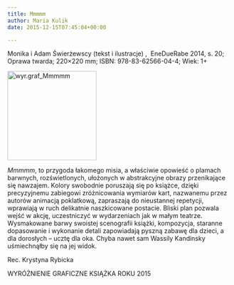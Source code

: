 ```yaml
---
title: Mmmmm
author: Maria Kulik
date: 2015-12-15T07:45:04+00:00

---
```

Monika i Adam Świerżewscy (tekst i ilustracje) ,  EneDueRabe 2014, s. 20; Oprawa twarda; 220&#215;220 mm; ISBN: 978-83-62566-04-4; Wiek: 1+

<img class="alignnone size-medium wp-image-3016" src="http://www.ibby.pl/wp-content/uploads/2015/12/wyr.graf_Mmmmm-200x200.jpg" alt="wyr.graf_Mmmmm" width="200" height="200" srcset="http://www.ibby.pl/wp-content/uploads/2015/12/wyr.graf_Mmmmm-200x200.jpg 200w, http://www.ibby.pl/wp-content/uploads/2015/12/wyr.graf_Mmmmm-100x100.jpg 100w, http://www.ibby.pl/wp-content/uploads/2015/12/wyr.graf_Mmmmm-768x767.jpg 768w, http://www.ibby.pl/wp-content/uploads/2015/12/wyr.graf_Mmmmm-601x600.jpg 601w" sizes="(max-width: 200px) 100vw, 200px" />

_Mmmmm_, to przygoda łakomego misia, a właściwie opowieść o plamach barwnych, rozświetlonych, ułożonych w abstrakcyjne obrazy przenikające się nawzajem. Kolory swobodnie poruszają się po książce, dzięki precyzyjnemu zabiegowi zróżnicowania wymiarów kart, nazwanemu przez autorów animacją poklatkową, zapraszają do nieustannej repetycji, wprawiają w ruch delikatnie naszkicowane postacie. Bliski plan pozwala wejść w akcję, uczestniczyć w wydarzeniach jak w małym teatrze. Wysmakowane barwy swoistej scenografii książki, kompozycja, staranne dopasowanie i wykonanie detali zapowiadają pyszną zabawę dla dzieci, a dla dorosłych – ucztę dla oka. Chyba nawet sam Wassily Kandinsky uśmiechnąłby się na jej widok.

Rec. Krystyna Rybicka

WYRÓŻNIENIE GRAFICZNE KSIĄŻKA ROKU 2015

